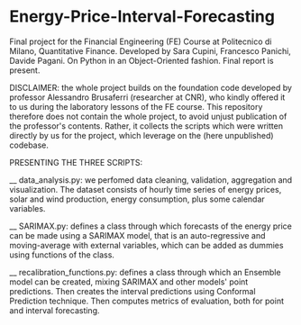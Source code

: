 # Energy-Price-Interval-Forecasting
Final project for the Financial Engineering (FE) Course at Politecnico di Milano, Quantitative Finance.
Developed by Sara Cupini, Francesco Panichi, Davide Pagani. On Python in an Object-Oriented fashion. Final report is present.

DISCLAIMER: the whole project builds on the foundation code developed by professor Alessandro Brusaferri (researcher at CNR), 
who kindly offered it to us during the laboratory lessons of the FE course. 
This repository therefore does not contain the whole project, to avoid unjust publication of the professor's contents.
Rather, it collects the scripts which were written directly by us for the project, which leverage on the (here unpublished) codebase.

PRESENTING THE THREE SCRIPTS:

__ data_analysis.py: we perfomed data cleaning, validation, aggregation and visualization. The dataset consists of hourly time series
of energy prices, solar and wind production, energy consumption, plus some calendar variables.

__ SARIMAX.py: defines a class through which forecasts of the energy price can be made using a SARIMAX model, that is an auto-regressive
and moving-average with external variables, which can be added as dummies using functions of the class.

__ recalibration_functions.py: defines a class through which an Ensemble model can be created, mixing SARIMAX and other models' point
predictions. Then creates the interval predictions using Conformal Prediction technique. Then computes metrics of evaluation, both for
point and interval forecasting.
